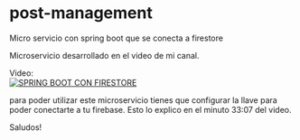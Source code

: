 # post-management
Micro servicio con spring boot que se conecta a firestore

Microservicio desarrollado en el video de mi canal.

Video:  
[![SPRING BOOT CON FIRESTORE](https://img.youtube.com/vi/YOUTUBE_VIDEO_ID_HERE/0.jpg)](https://youtu.be/wixOf-3BL44)


para poder utilizar este microservicio  tienes que configurar la llave para poder conectarte a tu firebase. Esto lo explico en el minuto 33:07 del video.

Saludos!
